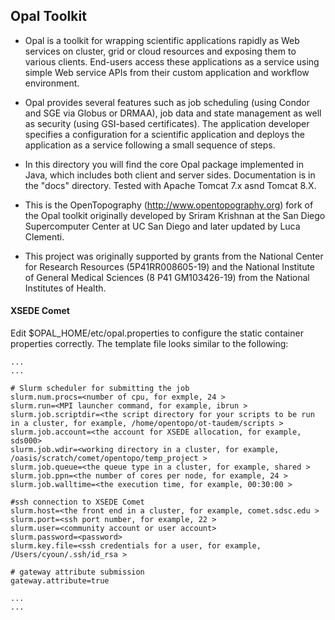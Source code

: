 Opal Toolkit
----------------
- Opal is a toolkit for wrapping scientific applications rapidly as Web services on cluster, grid or cloud resources and exposing them to various clients. End-users access these applications as a service using simple Web service APIs from their custom application and workflow environment.

- Opal provides several features such as job scheduling (using Condor and SGE via Globus or DRMAA), job data and state management as well as security (using GSI-based certificates). The application developer specifies a configuration for a scientific application and deploys the application as a service following a small sequence of steps. 

- In this directory you will find the core Opal package implemented in Java, which includes both client and server sides. Documentation is in the "docs" directory. Tested with Apache Tomcat 7.x asnd Tomcat 8.X.

- This is the OpenTopography (http://www.opentopography.org) fork of the Opal toolkit originally developed by Sriram Krishnan at the San Diego Supercomputer Center at UC San Diego and later updated by Luca Clementi. 

- This project was originally supported by grants from the National Center for Research Resources (5P41RR008605-19) and the National Institute of General Medical Sciences (8 P41 GM103426-19) from the National Institutes of Health.

#### XSEDE Comet

Edit $OPAL_HOME/etc/opal.properties to configure the static container properties correctly. The template
file looks similar to the following:

```$xslt
...
...

# Slurm scheduler for submitting the job
slurm.num.procs=<number of cpu, for exmple, 24 >
slurm.run=<MPI launcher command, for example, ibrun >
slurm.job.scriptdir=<the script directory for your scripts to be run in a cluster, for example, /home/opentopo/ot-taudem/scripts >
slurm.job.account=<the account for XSEDE allocation, for example, sds000> 
slurm.job.wdir=<working directory in a cluster, for example, /oasis/scratch/comet/opentopo/temp_project >
slurm.job.queue=<the queue type in a cluster, for example, shared >
slurm.job.ppn=<the number of cores per node, for example, 24 >
slurm.job.walltime=<the execution time, for example, 00:30:00 >

#ssh connection to XSEDE Comet
slurm.host=<the front end in a cluster, for example, comet.sdsc.edu >
slurm.port=<ssh port number, for example, 22 >
slurm.user=<community account or user account>
slurm.password=<password>
slurm.key.file=<ssh credentials for a user, for example, /Users/cyoun/.ssh/id_rsa >

# gateway attribute submission
gateway.attribute=true

...
...

```